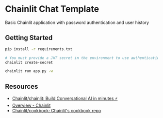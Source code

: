 # Chainlit Chat Template

Basic Chainlit application with password authentication and user history

## Getting Started

```bash
pip install -r requirements.txt

# You must provide a JWT secret in the environment to use authentication
chainlit create-secret

chainlit run app.py -w
```

## Resources

- [Chainlit/chainlit: Build Conversational AI in minutes ⚡️](https://github.com/Chainlit/chainlit)
- [Overview - Chainlit](https://docs.chainlit.io/get-started/overview)
- [Chainlit/cookbook: Chainlit's cookbook repo](https://github.com/Chainlit/cookbook)
